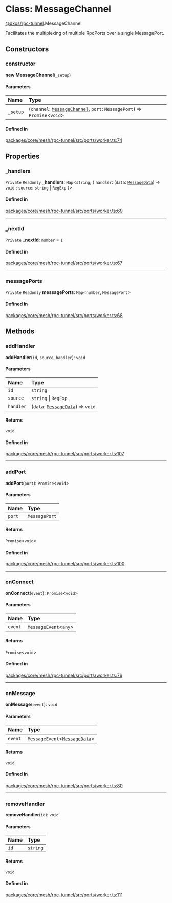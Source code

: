 # Class: MessageChannel

[@dxos/rpc-tunnel](../modules/dxos_rpc_tunnel.md).MessageChannel

Facilitates the multiplexing of multiple RpcPorts over a single MessagePort.

## Constructors

### constructor

**new MessageChannel**(`_setup`)

#### Parameters

| Name | Type |
| :------ | :------ |
| `_setup` | (`channel`: [`MessageChannel`](dxos_rpc_tunnel.MessageChannel.md), `port`: `MessagePort`) => `Promise`<`void`\> |

#### Defined in

[packages/core/mesh/rpc-tunnel/src/ports/worker.ts:74](https://github.com/dxos/dxos/blob/main/packages/core/mesh/rpc-tunnel/src/ports/worker.ts#L74)

## Properties

### \_handlers

 `Private` `Readonly` **\_handlers**: `Map`<`string`, { `handler`: (`data`: [`MessageData`](../types/dxos_rpc_tunnel.MessageData.md)) => `void` ; `source`: `string` \| `RegExp`  }\>

#### Defined in

[packages/core/mesh/rpc-tunnel/src/ports/worker.ts:69](https://github.com/dxos/dxos/blob/main/packages/core/mesh/rpc-tunnel/src/ports/worker.ts#L69)

___

### \_nextId

 `Private` **\_nextId**: `number` = `1`

#### Defined in

[packages/core/mesh/rpc-tunnel/src/ports/worker.ts:67](https://github.com/dxos/dxos/blob/main/packages/core/mesh/rpc-tunnel/src/ports/worker.ts#L67)

___

### messagePorts

 `Private` `Readonly` **messagePorts**: `Map`<`number`, `MessagePort`\>

#### Defined in

[packages/core/mesh/rpc-tunnel/src/ports/worker.ts:68](https://github.com/dxos/dxos/blob/main/packages/core/mesh/rpc-tunnel/src/ports/worker.ts#L68)

## Methods

### addHandler

**addHandler**(`id`, `source`, `handler`): `void`

#### Parameters

| Name | Type |
| :------ | :------ |
| `id` | `string` |
| `source` | `string` \| `RegExp` |
| `handler` | (`data`: [`MessageData`](../types/dxos_rpc_tunnel.MessageData.md)) => `void` |

#### Returns

`void`

#### Defined in

[packages/core/mesh/rpc-tunnel/src/ports/worker.ts:107](https://github.com/dxos/dxos/blob/main/packages/core/mesh/rpc-tunnel/src/ports/worker.ts#L107)

___

### addPort

**addPort**(`port`): `Promise`<`void`\>

#### Parameters

| Name | Type |
| :------ | :------ |
| `port` | `MessagePort` |

#### Returns

`Promise`<`void`\>

#### Defined in

[packages/core/mesh/rpc-tunnel/src/ports/worker.ts:100](https://github.com/dxos/dxos/blob/main/packages/core/mesh/rpc-tunnel/src/ports/worker.ts#L100)

___

### onConnect

**onConnect**(`event`): `Promise`<`void`\>

#### Parameters

| Name | Type |
| :------ | :------ |
| `event` | `MessageEvent`<`any`\> |

#### Returns

`Promise`<`void`\>

#### Defined in

[packages/core/mesh/rpc-tunnel/src/ports/worker.ts:76](https://github.com/dxos/dxos/blob/main/packages/core/mesh/rpc-tunnel/src/ports/worker.ts#L76)

___

### onMessage

**onMessage**(`event`): `void`

#### Parameters

| Name | Type |
| :------ | :------ |
| `event` | `MessageEvent`<[`MessageData`](../types/dxos_rpc_tunnel.MessageData.md)\> |

#### Returns

`void`

#### Defined in

[packages/core/mesh/rpc-tunnel/src/ports/worker.ts:80](https://github.com/dxos/dxos/blob/main/packages/core/mesh/rpc-tunnel/src/ports/worker.ts#L80)

___

### removeHandler

**removeHandler**(`id`): `void`

#### Parameters

| Name | Type |
| :------ | :------ |
| `id` | `string` |

#### Returns

`void`

#### Defined in

[packages/core/mesh/rpc-tunnel/src/ports/worker.ts:111](https://github.com/dxos/dxos/blob/main/packages/core/mesh/rpc-tunnel/src/ports/worker.ts#L111)
